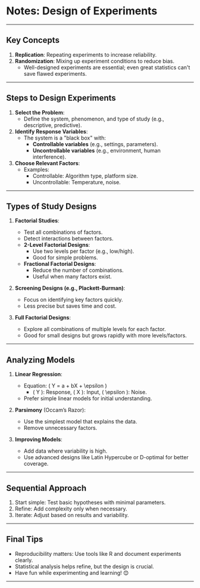 
# Notes: Design of Experiments

---

## **Key Concepts**
1. **Replication**: Repeating experiments to increase reliability.
2. **Randomization**: Mixing up experiment conditions to reduce bias.
   - Well-designed experiments are essential; even great statistics can't save flawed experiments.

---

## **Steps to Design Experiments**
1. **Select the Problem**:
   - Define the system, phenomenon, and type of study (e.g., descriptive, predictive).
2. **Identify Response Variables**:
   - The system is a "black box" with:
     - **Controllable variables** (e.g., settings, parameters).
     - **Uncontrollable variables** (e.g., environment, human interference).
3. **Choose Relevant Factors**:
   - Examples:
     - Controllable: Algorithm type, platform size.
     - Uncontrollable: Temperature, noise.

---

## **Types of Study Designs**
1. **Factorial Studies**:
   - Test all combinations of factors.
   - Detect interactions between factors.
   - **2-Level Factorial Designs**:
     - Use two levels per factor (e.g., low/high).
     - Good for simple problems.
   - **Fractional Factorial Designs**:
     - Reduce the number of combinations.
     - Useful when many factors exist.

2. **Screening Designs (e.g., Plackett-Burman)**:
   - Focus on identifying key factors quickly.
   - Less precise but saves time and cost.

3. **Full Factorial Designs**:
   - Explore all combinations of multiple levels for each factor.
   - Good for small designs but grows rapidly with more levels/factors.

---

## **Analyzing Models**
1. **Linear Regression**:
   - Equation: \( Y = a + bX + \epsilon \)
     - \( Y \): Response, \( X \): Input, \( \epsilon \): Noise.
   - Prefer simple linear models for initial understanding.
2. **Parsimony** (Occam’s Razor):
   - Use the simplest model that explains the data.
   - Remove unnecessary factors.

3. **Improving Models**:
   - Add data where variability is high.
   - Use advanced designs like Latin Hypercube or D-optimal for better coverage.

---

## **Sequential Approach**
1. Start simple: Test basic hypotheses with minimal parameters.
2. Refine: Add complexity only when necessary.
3. Iterate: Adjust based on results and variability.

---

## **Final Tips**
- Reproducibility matters: Use tools like R and document experiments clearly.
- Statistical analysis helps refine, but the design is crucial.
- Have fun while experimenting and learning! 😊

---